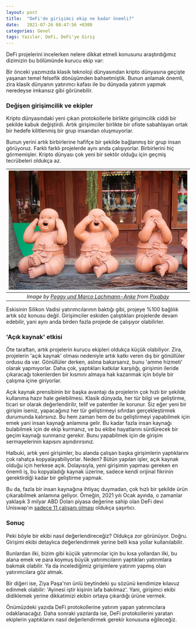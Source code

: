 ```yaml
---
layout: post
title:  "DeFi'de girişimci ekip ne kadar önemli?"
date:   2021-07-26 08:47:56 +0300
categories: Genel
tags: Yazılar, DeFi, DeFi'ye Giriş
---
```


DeFi projelerini incelerken nelere dikkat etmeli konusunu araştırdığımız dizimizin bu bölümünde kurucu ekip var: 

Bir önceki yazımızda klasik teknoloji dünyasından kripto dünyasına geçişte yaşanan temel felsefik dönüşümden bahsetmiştik. Bunun anlamak önemli, zira klasik dünyanın yatırımcı kafası ile bu dünyada yatırım yapmak neredeyse imkansız gibi görünebilir. 

### Değişen girişimcilik ve ekipler

Kripto dünyasındaki yeni çıkan protokollerle birlikte girişimcilik ciddi bir şekilde kabuk değiştirdi. Artık girişimciler birlikte bir ofiste sabahlayan ortak bir hedefe kilitlenmiş bir grup insandan oluşmuyorlar. 

Bunun yerini artık birbirlerine hafifçe bir şekilde bağlanmış bir grup insan görüyoruz. Farklı farklı projelerde aynı anda  çalışıyorlar. Birbirlerini hiç görmemişler. Kripto dünyası çok yeni bir sektör olduğu için geçmiş tecrübeleri oldukça az. 

| ![website](/assets/buddha-1128429_800.jpg)|
|:--:| 
| *Image by [Peggy und Marco Lachmann-Anke](https://pixabay.com/users/peggy_marco-1553824/) from [Pixabay](https://pixabay.com/)*|

Eskisinin Silikon Vadisi yatırımcılarının baktığı gibi, projeye %100 bağlılık artık söz konusu değil. Girişimciler eskiden çalıştıkları projelerde devam edebilir, yani aynı anda birden fazla projede de çalışıyor olabilirler. 

### 'Açık kaynak' etkisi

Öte taraftan, artık projelerin kurucu ekipleri oldukça küçük olabiliyor. Zira, projelerin 'açık kaynak' olması nedeniyle artık katkı veren dış bir gönüllüler ordusu da var. Gönüllüler derken, aslına bakarsanız, bunu 'amme hizmeti' olarak yapmıyorlar. Daha çok, yaptıkları katkılar karşılığı, girişimin ileride çıkaracağı tokenlerden bir kısmını almaya hak kazanmak için böyle bir çalışma içine giriyorlar. 

Açık kaynak prensibinin bir başka avantajı da projelerin çok hızlı bir şekilde kullanıma hazır hale gelebilmesi. Klasik dünyada, her tür bilgi ve geliştirme, ticari sır olarak değerlendirilir, telif ve patentler ile korunur. Siz eğer yeni bir girişim iseniz, yapacağınız her tür geliştirmeyi sıfırdan gerçekleştirmek durumunda kalırsınız. Bu hem zaman hem de bu geliştirmeyi yapabilmek için emek yani insan kaynağı anlamına gelir. Bu kadar fazla insan kaynağı bulabilmek için de ekip kurmanız, ve bu ekibe hayatlarını sürdürecek bir geçim kaynağı sunmanız gerekir. Bunu yapabilmek için de girişim sermayelerinin kapısını aşındırırsınız. 

Halbuki, artık yeni girişimler, bu alanda çalışan başka girişimlerin yaptıklarını çok rahatça kopyalayabiliyorlar. Neden? Bütün yapılan işler, açık kaynak olduğu için herkese açık. Dolayısıyla, yeni girişimin yapması gereken en önemli iş, bu kopyaladığı kaynak üzerine, sadece kendi orijinal fikrinin gerektirdiği kadar bir geliştirme yapmak. 

Bu da, fazla bir insan kaynağına ihtiyaç duymadan, çok hızlı bir şekilde ürün çıkarabilmek anlamına geliyor. Örneğin, 2021 yılı Ocak ayında, o zamanlar yaklaşık 3 milyar ABD Doları piyasa değerine sahip olan DeFi devi Uniswap'ın [sadece 11 çalışanı olması](https://twitter.com/haydenzadams/status/1346575665940860929?lang=en) oldukça şaşırtıcı. 

### Sonuç

Peki böyle bir ekibi nasıl değerlendireceğiz? Oldukça zor görünüyor. Doğru. Girişimi ekibi detaylıca değerlendirmek yerine belli kısa yollar kullanılabilir. 

Bunlardan ilki, bizim gibi küçük yatırımcılar için bu kısa yollardan ilki, bu alana emek ve para koymuş büyük yatırımcıların yaptıkları yatırımlara bakmak olabilir. Ya da incelediğimiz girişimlere yatırım yapmış olan yatırımcılara göz atmak. 

Bir diğeri ise, Ziya Paşa'nın ünlü beytindeki şu sözünü kendimize kılavuz edinmek olabilir:  'Ayinesi iştir kişinin lafa bakılmaz'.  Yani, girişimci ekibi didiklemek yerine dikkatimizi ekibin ortaya çıkardığı ürüne vermek. 

Önümüzdeki yazıda DeFi protokollerine yatırım yapan yatırımcılara odaklanacağız. Daha sonraki yazılarda ise, DeFi protokollerini yaratan ekiplerin yaptıklarını nasıl değerlendirmek gerekir konusuna eğileceğiz. 
